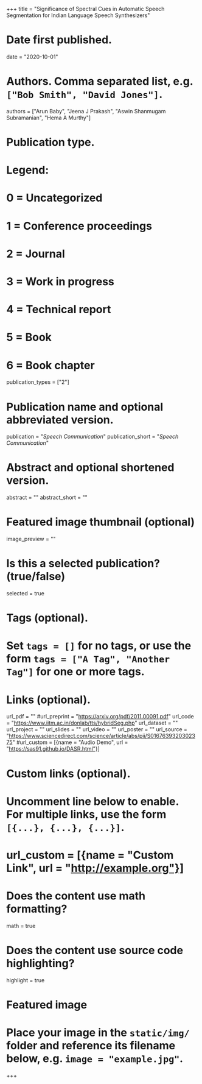 +++
title = "Significance of Spectral Cues in Automatic Speech Segmentation for Indian Language Speech Synthesizers"

# Date first published.
date = "2020-10-01"

# Authors. Comma separated list, e.g. `["Bob Smith", "David Jones"]`.
authors = ["Arun Baby", "Jeena J Prakash", "Aswin Shanmugam Subramanian", "Hema A Murthy"]

# Publication type.
# Legend:
# 0 = Uncategorized
# 1 = Conference proceedings
# 2 = Journal
# 3 = Work in progress
# 4 = Technical report
# 5 = Book
# 6 = Book chapter
publication_types = ["2"]

# Publication name and optional abbreviated version.
publication = "*Speech Communication*"
publication_short = "*Speech Communication*"

# Abstract and optional shortened version.
abstract = ""
abstract_short = ""

# Featured image thumbnail (optional)
image_preview = ""

# Is this a selected publication? (true/false)
selected = true

# Tags (optional).
#   Set `tags = []` for no tags, or use the form `tags = ["A Tag", "Another Tag"]` for one or more tags.

# Links (optional).
url_pdf = ""
#url_preprint = "https://arxiv.org/pdf/2011.00091.pdf"
url_code = "https://www.iitm.ac.in/donlab/tts/hybridSeg.php"
url_dataset = ""
url_project = ""
url_slides = ""
url_video = ""
url_poster = ""
url_source = "https://www.sciencedirect.com/science/article/abs/pii/S0167639320302375"
#url_custom = [{name = "Audio Demo", url = "https://sas91.github.io/DASR.html"}]
# Custom links (optional).
#   Uncomment line below to enable. For multiple links, use the form `[{...}, {...}, {...}]`.
# url_custom = [{name = "Custom Link", url = "http://example.org"}]

# Does the content use math formatting?
math = true

# Does the content use source code highlighting?
highlight = true

# Featured image
# Place your image in the `static/img/` folder and reference its filename below, e.g. `image = "example.jpg"`.

+++

